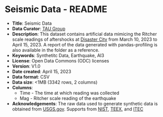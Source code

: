# Seismic Data - README 

- **Title**: Seismic Data
- **Data Curator**: [TAU Group](https://taugroup.github.io/)
- **Description**: This dataset contains artificial data mimicing the Ritcher scale readings of aftershocks at [Disaster City](https://teex.org/about-us/disaster-city/) from March 10, 2023 to April 15, 2023. A report of the data generated with pandas-profiling is also available in the folder as a reference.
- **Keywords**: Synthetitc Data, Earthquake, AI3 
- **License**: Open Data Commons (ODC) licenses
- **Version**: V1.0
- **Date created**: April 15, 2023
- **Data format**: CSV
- **Data size**: <1MB (3342 rows, 2 columns)
- **Columns**:
    - Time - The time at which reading was collected
    - Mag - Ritcher scale reading of the earthquake
- **Acknowledgements**: The raw data used to generate synthetic data is obtained from [USGS.gov](https://www.usgs.gov/). Supports from [NIST](https://www.nist.gov/), [TEEX](https://teex.org/), and [ITEC](https://itec.tamu.edu/)
